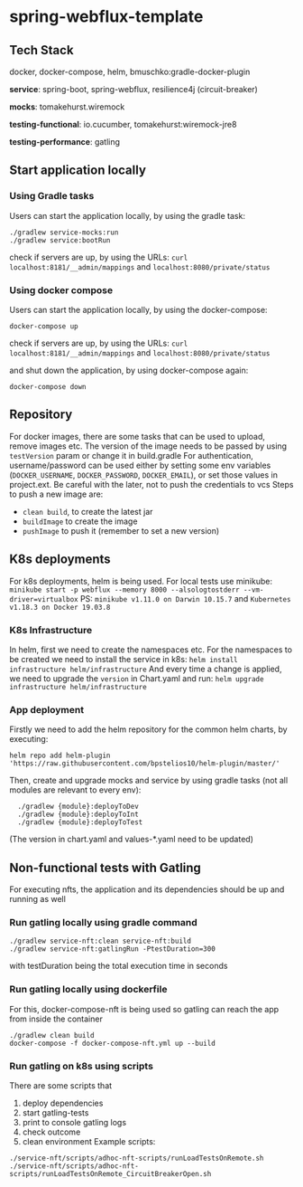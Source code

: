 # spring-webflux-template

## Tech Stack

docker, docker-compose, helm, bmuschko:gradle-docker-plugin


**service**: spring-boot, spring-webflux, resilience4j (circuit-breaker)

**mocks**: tomakehurst.wiremock

**testing-functional**: io.cucumber, tomakehurst:wiremock-jre8

**testing-performance**: gatling


## Start application locally

### Using Gradle tasks

Users can start the application locally, by using the gradle task:

```shell
./gradlew service-mocks:run
./gradlew service:bootRun
```

check if servers are up, by using the URLs: `curl localhost:8181/__admin/mappings` and `localhost:8080/private/status`

### Using docker compose
Users can start the application locally, by using the docker-compose:

```shell
docker-compose up
```
check if servers are up, by using the URLs: `curl localhost:8181/__admin/mappings` and `localhost:8080/private/status`

and shut down the application, by using docker-compose again:

```shell
docker-compose down
```

## Repository
For docker images, there are some tasks that can be used to upload, remove images etc.
The version of the image needs to be passed by using `testVersion` param or change it in build.gradle
For authentication, username/password can be used either by setting some env variables (`DOCKER_USERNAME`, `DOCKER_PASSWORD`, `DOCKER_EMAIL`), or set those values in project.ext. Be careful with the later, not to push the credentials to vcs
Steps to push a new image are:
- `clean build`, to create the latest jar
- `buildImage` to create the image
- `pushImage` to push it (remember to set a new version)

## K8s deployments
For k8s deployments, helm is being used. 
For local tests use minikube: `minikube start -p webflux --memory 8000 --alsologtostderr --vm-driver=virtualbox`
PS: `minikube v1.11.0 on Darwin 10.15.7` and `Kubernetes v1.18.3 on Docker 19.03.8`

### K8s Infrastructure
In helm, first we need to create the namespaces etc.
For the namespaces to be created we need to install the service in k8s: `helm install infrastructure helm/infrastructure`
And every time a change is applied, we need to upgrade the `version` in Chart.yaml and run: `helm upgrade infrastructure helm/infrastructure`

### App deployment
Firstly we need to add the helm repository for the common helm charts, by executing:

```shell
helm repo add helm-plugin 'https://raw.githubusercontent.com/bpstelios10/helm-plugin/master/'
```
Then, create and upgrade mocks and service by using gradle tasks (not all modules are relevant to every env):

```shell
  ./gradlew {module}:deployToDev
  ./gradlew {module}:deployToInt
  ./gradlew {module}:deployToTest
```

(The version in chart.yaml and values-*.yaml need to be updated)

## Non-functional tests with Gatling

For executing nfts, the application and its dependencies should be up and running as well

### Run gatling locally using gradle command

```shell
./gradlew service-nft:clean service-nft:build
./gradlew service-nft:gatlingRun -PtestDuration=300
```

with testDuration being the total execution time in seconds

### Run gatling locally using dockerfile

For this, docker-compose-nft is being used so gatling can reach the app from inside the container

```shell
./gradlew clean build
docker-compose -f docker-compose-nft.yml up --build
```

### Run gatling on k8s using scripts

There are some scripts that

1) deploy dependencies
2) start gatling-tests
3) print to console gatling logs
4) check outcome
5) clean environment Example scripts:

```shell
./service-nft/scripts/adhoc-nft-scripts/runLoadTestsOnRemote.sh
./service-nft/scripts/adhoc-nft-scripts/runLoadTestsOnRemote_CircuitBreakerOpen.sh
```
